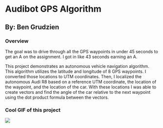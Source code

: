 # Audibot GPS Algorithm

## By: Ben Grudzien

### Overview

The goal was to drive through all the GPS waypoints in under 45 seconds to get an A on the assignment. I got in like 43 seconds earning an A. 

This project demonstrates an autonomous vehicle navigation algorithm. This algorithm utilizes the latitude and longitude of 8 GPS waypoints. I converted those locations to UTM coordinates. Then, I localized the autonomous Audi R8 based on a reference UTM coordinate, the location of the waypoint, and the location of the car. With these locations I was able to create vectors and find the angle of the car relative to the next waypoint using the dot product formula between the vectors. 

### Cool GIF of this project

![](https://github.com/Grudz/Audiobot_GPS_Algorithm/blob/main/audi_bot_gps_sim_2.gif)
